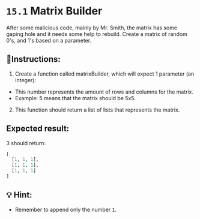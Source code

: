 # `15.1` Matrix Builder

After some malicious code, mainly by Mr. Smith, the matrix has some gaping hole and it needs some help to rebuild. Create a matrix of random 0's, and 1's based on a parameter.

## 📝Instructions:

1. Create a function called matrixBuilder, which will expect 1 parameter (an integer):

+ This number represents the amount of rows and columns for the matrix.
+ Example: 5 means that the matrix should be 5x5.

2. This function should return a list of lists that represents the matrix.

## Expected result:

3 should return:
```py
[
  [1, 1, 1],
  [1, 1, 1],
  [1, 1, 1]
]
```

## 💡 Hint:

+ Remember to append only the number `1`.
